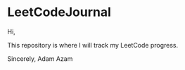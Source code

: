# LeetCodeJournal
Hi, 

This repository is where I will track my LeetCode progress. 

Sincerely,
Adam Azam
